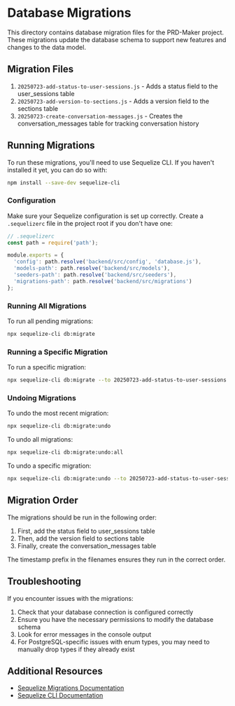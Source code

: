 # Database Migrations

This directory contains database migration files for the PRD-Maker project. These migrations update the database schema to support new features and changes to the data model.

## Migration Files

1. `20250723-add-status-to-user-sessions.js` - Adds a status field to the user_sessions table
2. `20250723-add-version-to-sections.js` - Adds a version field to the sections table
3. `20250723-create-conversation-messages.js` - Creates the conversation_messages table for tracking conversation history

## Running Migrations

To run these migrations, you'll need to use Sequelize CLI. If you haven't installed it yet, you can do so with:

```bash
npm install --save-dev sequelize-cli
```

### Configuration

Make sure your Sequelize configuration is set up correctly. Create a `.sequelizerc` file in the project root if you don't have one:

```javascript
// .sequelizerc
const path = require('path');

module.exports = {
  'config': path.resolve('backend/src/config', 'database.js'),
  'models-path': path.resolve('backend/src/models'),
  'seeders-path': path.resolve('backend/src/seeders'),
  'migrations-path': path.resolve('backend/src/migrations')
};
```

### Running All Migrations

To run all pending migrations:

```bash
npx sequelize-cli db:migrate
```

### Running a Specific Migration

To run a specific migration:

```bash
npx sequelize-cli db:migrate --to 20250723-add-status-to-user-sessions.js
```

### Undoing Migrations

To undo the most recent migration:

```bash
npx sequelize-cli db:migrate:undo
```

To undo all migrations:

```bash
npx sequelize-cli db:migrate:undo:all
```

To undo a specific migration:

```bash
npx sequelize-cli db:migrate:undo --to 20250723-add-status-to-user-sessions.js
```

## Migration Order

The migrations should be run in the following order:

1. First, add the status field to user_sessions table
2. Then, add the version field to sections table
3. Finally, create the conversation_messages table

The timestamp prefix in the filenames ensures they run in the correct order.

## Troubleshooting

If you encounter issues with the migrations:

1. Check that your database connection is configured correctly
2. Ensure you have the necessary permissions to modify the database schema
3. Look for error messages in the console output
4. For PostgreSQL-specific issues with enum types, you may need to manually drop types if they already exist

## Additional Resources

- [Sequelize Migrations Documentation](https://sequelize.org/master/manual/migrations.html)
- [Sequelize CLI Documentation](https://github.com/sequelize/cli)